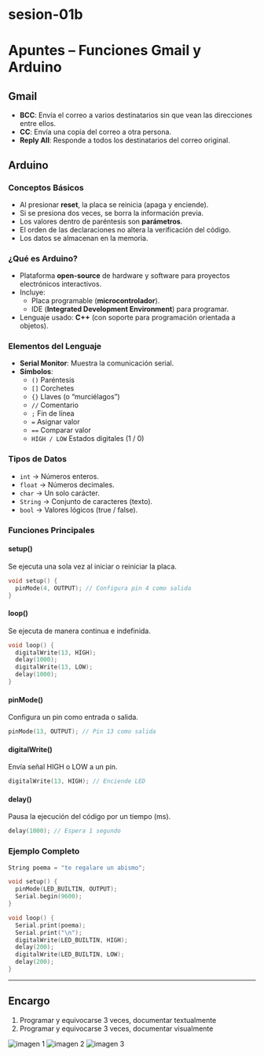 # sesion-01b


# Apuntes – Funciones Gmail y Arduino

## Gmail
- **BCC**: Envía el correo a varios destinatarios sin que vean las direcciones entre ellos.
- **CC**: Envía una copia del correo a otra persona.
- **Reply All**: Responde a todos los destinatarios del correo original.



## Arduino

### Conceptos Básicos
- Al presionar **reset**, la placa se reinicia (apaga y enciende).
- Si se presiona dos veces, se borra la información previa.
- Los valores dentro de paréntesis son **parámetros**.
- El orden de las declaraciones no altera la verificación del código.
- Los datos se almacenan en la memoria.



### ¿Qué es Arduino?
- Plataforma **open-source** de hardware y software para proyectos electrónicos interactivos.
- Incluye:
  - Placa programable (**microcontrolador**).
  - IDE (**Integrated Development Environment**) para programar.
- Lenguaje usado: **C++** (con soporte para programación orientada a objetos).


### Elementos del Lenguaje
- **Serial Monitor**: Muestra la comunicación serial.
- **Símbolos**:
  - `()` Paréntesis
  - `[]` Corchetes
  - `{}` Llaves (o “murciélagos”)
  - `//` Comentario
  - `;` Fin de línea
  - `=` Asignar valor
  - `==` Comparar valor
  - `HIGH / LOW` Estados digitales (1 / 0)



### Tipos de Datos
- `int` → Números enteros.  
- `float` → Números decimales.  
- `char` → Un solo carácter.  
- `String` → Conjunto de caracteres (texto).  
- `bool` → Valores lógicos (true / false).



### Funciones Principales
#### setup()
Se ejecuta una sola vez al iniciar o reiniciar la placa.
```cpp
void setup() {
  pinMode(4, OUTPUT); // Configura pin 4 como salida
}
```
#### loop()
Se ejecuta de manera continua e indefinida.
```cpp
void loop() {
  digitalWrite(13, HIGH);
  delay(1000);
  digitalWrite(13, LOW);
  delay(1000);
}
```
#### pinMode()
Configura un pin como entrada o salida.
```cpp
pinMode(13, OUTPUT); // Pin 13 como salida
```

#### digitalWrite()
Envía señal HIGH o LOW a un pin.
```cpp
digitalWrite(13, HIGH); // Enciende LED
```

#### delay()
Pausa la ejecución del código por un tiempo (ms).
```cpp
delay(1000); // Espera 1 segundo
```
### Ejemplo Completo
```cpp
String poema = "te regalare un abismo";

void setup() {
  pinMode(LED_BUILTIN, OUTPUT);
  Serial.begin(9600);
}

void loop() {
  Serial.print(poema);
  Serial.print("\n");
  digitalWrite(LED_BUILTIN, HIGH);
  delay(200);
  digitalWrite(LED_BUILTIN, LOW);
  delay(200);
}
```

---

## Encargo
1. Programar y equivocarse 3 veces, documentar textualmente
2. Programar y equivocarse 3 veces, documentar visualmente

![imagen 1](./imagenes/TMC_1B_3.jpeg)
![imagen 2](./imagenes/TMC_1B_4.jpeg)
![imagen 3](./imagenes/TMC_1B_5.jpeg)


